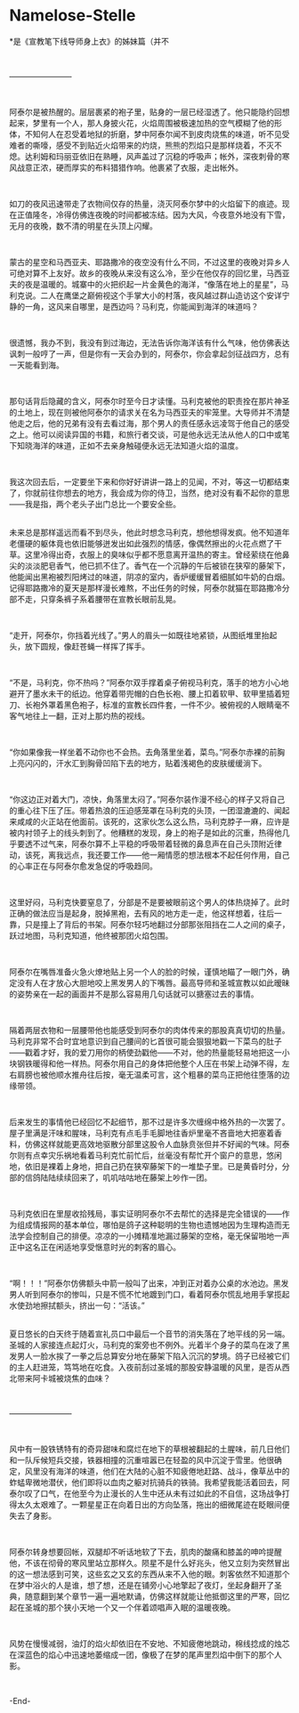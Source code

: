 # Namelose-Stelle
<p>
*是《宣教笔下线导师身上衣》的姊妹篇（并不
</p>
<p>
<br />
</p>
<p>
————————
</p>
<p>
<br />
</p>
<p>
阿泰尔是被热醒的。层层裹紧的袍子里，贴身的一层已经湿透了。他只能隐约回想起来，梦里有一个人，那人身披火花，火焰周围被极速加热的空气模糊了他的形体，不知何人在忍受着地狱的折磨，梦中阿泰尔闻不到皮肉烧焦的味道，听不见受难者的嘶嚎，感受不到贴近火焰带来的灼烧，熊熊的烈焰只是那样烧着，不灭不熄。达利姆和玛丽亚依旧在熟睡，风声盖过了沉稳的呼吸声；帐外，深夜刺骨的寒风战意正浓，硬而厚实的布料猎猎作响。他裹紧了衣服，走出帐外。
</p>
<p>
<br />
</p>
<p>
如刀的夜风迅速带走了衣物间仅存的热量，浇灭阿泰尔梦中的火焰留下的痕迹。现在正值隆冬，冷得仿佛连夜晚的时间都被冻结。因为大风，今夜意外地没有下雪，无月的夜晚，数不清的明星在头顶上闪耀。
</p>
<p>
<br />
</p>
<p>
蒙古的星空和马西亚夫、耶路撒冷的夜空没有什么不同，不过这里的夜晚对异乡人可绝对算不上友好。故乡的夜晚从来没有这么冷，至少在他仅存的回忆里，马西亚夫的夜是温暖的。城寨中的火把织起一片金黄色的海洋，“像落在地上的星星”，马利克说。二人在鹰堡之巅俯视这个手掌大小的村落，夜风越过群山造访这个安详宁静的一角，这风来自哪里，是西边吗？马利克，你能闻到海洋的味道吗？
</p>
<p>
<br />
</p>
<p>
很遗憾，我办不到，我没有到过海边，无法告诉你海洋该有什么气味，他仿佛表达讽刺一般哼了一声，但是你有一天会办到的，阿泰尔，你会拿起剑征战四方，总有一天能看到海。
</p>
<p>
<br />
</p>
<p>
那句话背后隐藏的含义，阿泰尔时至今日才读懂。马利克被他的职责拴在那片神圣的土地上，现在则被他阿泰尔的请求关在名为马西亚夫的牢笼里。大导师并不清楚他走之后，他的兄弟有没有去看过海，那个男人的责任感永远凌驾于他自己的感受之上。他可以阅读异国的书籍，和旅行者交谈，可是他永远无法从他人的口中或笔下知晓海洋的味道，正如不去亲身触碰便永远无法知道火焰的温度。
</p>
<p>
<br />
</p>
<p>
我这次回去后，一定要坐下来和你好好讲讲一路上的见闻，不对，等这一切都结束了，你就前往你想去的地方，我会成为你的侍卫，当然，绝对没有看不起你的意思——我是指，两个老头子出门总比一个要安全些。
</p>
<p>
<br />
未来总是那样遥远而看不到尽头，他此时想念马利克，想他想得发疯。他不知道年老僵硬的躯体竟也依旧能够迸发出如此强烈的情感，像偶然擦出的火花点燃了干草。这里冷得出奇，衣服上的臭味似乎都不愿意离开温热的寄主。曾经萦绕在他鼻尖的淡淡肥皂香气，他已抓不住了。香气在一个沉静的午后被锁在狭窄的藤架下，他能闻出黑袍被烈阳烤过的味道，阴凉的室内，香炉缓缓冒着细腻如牛奶的白烟。记得耶路撒冷的夏天是那样漫长难熬，不出任务的时候，阿泰尔就猫在耶路撒冷分部不走，只穿条裤子系着腰带在宣教长眼前乱晃。
</p>
<p>
<br />
</p>
<p>
“走开，阿泰尔，你挡着光线了。”男人的眉头一如既往地紧锁，从图纸堆里抬起头，放下圆规，像赶苍蝇一样挥了挥手。
</p>
<p>
<br />
</p>
<p>
“不是，马利克，你不热吗？”阿泰尔双手撑着桌子俯视马利克，落手的地方小心地避开了墨水未干的纸边。他穿着带兜帽的白色长袍、腰上扣着软甲、软甲里插着短刀、长袍外罩着黑色袍子，标准的宣教长四件套，一件不少。被俯视的人眼睛毫不客气地往上一翻，正对上那灼热的视线。
</p>
<p>
<br />
</p>
<p>
“你如果像我一样坐着不动你也不会热。去角落里坐着，菜鸟。”阿泰尔赤裸的前胸上亮闪闪的，汗水汇到胸骨凹陷下去的地方，贴着浅褐色的皮肤缓缓淌下。
</p>
<p>
<br />
</p>
<p>
“你这边正对着大门，凉快，角落里太闷了。”阿泰尔装作漫不经心的样子又将自己的重心往下压了压。带着热浪的压迫感笼罩在马利克的头顶，一团湿漉漉的、闻起来咸咸的火正站在他面前。该死的，这家伙怎么这么热，马利克脖子一麻，应许是被内衬领子上的线头刺到了。他糟糕的发现，身上的袍子是如此的沉重，热得他几乎要透不过气来，阿泰尔算不上平稳的呼吸带着轻微的鼻息声在自己头顶附近律动，该死，离我远点，我还要工作——他一厢情愿的想法根本不起任何作用，自己的心率正在与阿泰尔愈发急促的呼吸趋同。
</p>
<p>
<br />
</p>
<p>
这里好闷，马利克快要窒息了，分部是不是要被眼前这个男人的体热烧掉了。此时正确的做法应当是起身，脱掉黑袍，去有风的地方走一走，他这样想着，往后一靠，只是撞上了背后的书架。阿泰尔轻巧地翻过分部那张阻挡在二人之间的桌子，跃过地图，马利克知道，他终被那团火焰包围。
</p>
<p>
<br />
</p>
<p>
阿泰尔在嘴唇准备火急火燎地贴上另一个人的脸的时候，谨慎地瞄了一眼门外，确定没有人在才放心大胆地咬上黑发男人的下嘴唇。最高导师和圣城宣教以如此暧昧的姿势亲在一起的画面并不是那么容易用几句话就可以搪塞过去的事情。
</p>
<p>
<br />
</p>
<p>
隔着两层衣物和一层腰带他也能感受到阿泰尔的肉体传来的那股真真切切的热量。马利克非常不合时宜地意识到自己腰间的匕首很可能会狠狠地戳一下菜鸟的肚子——戳着才好，我的爱刀用你的柄使劲戳他——不对，他的热量能轻易地把这一小块钢铁暖得和他一样热。阿泰尔用自己的身体把他整个人压在书架上动弹不得，左右肩膀也被他顺水推舟往后按，毫无温柔可言，这个粗暴的菜鸟正把他往堕落的边缘带领。
</p>
<p>
<br />
</p>
<p>
后来发生的事情他已经回忆不起细节，那不过是许多次缠绵中格外热的一次罢了。屋子里满是汗味和腥味，马利克有点毛手毛脚地往香炉里毫不吝啬地大把塞着香料，仿佛这样就能更高效地驱散分部里这股令人血脉贲张但并不好闻的气味。阿泰尔则有点幸灾乐祸地看着马利克忙前忙后，丝毫没有帮忙开个窗户的意思，悠闲地，依旧是裸着上身地，把自己扔在狭窄藤架下的一堆垫子里。已是黄昏时分，分部的信鸽陆陆续续回来了，叽叽咕咕地在藤架上吵作一团。
</p>
<p>
<br />
</p>
<p>
马利克依旧在里屋收拾残局，事实证明阿泰尔不去帮忙的选择是完全错误的——作为组成情报网的基本单位，哪怕是鸽子这种聪明的生物也遗憾地因为生理构造而无法学会控制自己的排便。凉凉的一小摊精准地漏过藤架的空格，毫无保留啪地一声正中这名正在闲适地享受惬意时光的刺客的眉心。
</p>
<p>
<br />
</p>
<p>
“啊！！！”阿泰尔仿佛额头中箭一般叫了出来，冲到正对着办公桌的水池边。黑发男人听到阿泰尔的惨叫，只是不慌不忙地踱到门口，看着阿泰尔慌乱地用手掌揽起水使劲地擦拭额头，挤出一句：“活该。”
</p>
<p>
<br />
夏日悠长的白天终于随着宣礼员口中最后一个音节的消失落在了地平线的另一端。圣城的人家接连点起灯火，马利克的案旁也不例外。光着半个身子的菜鸟在泼了黑发男人一脸水挨了一拳之后总算安分地在藤架下陷入沉沉的梦境。鸽子已经被它们的主人赶进笼，笃笃地在吃食。入夜前刮过圣城的那股安静温暖的风里，是否从西北带来阿卡城被烧焦的血味？
</p>
<p>
<br />
</p>
<p>
————————
</p>
<p>
<br />
</p>
<p>
风中有一股铁锈特有的奇异甜味和腐烂在地下的草根被翻起的土腥味，前几日他们和一队斥候短兵交接，铁器相撞的沉重喧嚣已在轻盈的风中沉淀于雪里。他很确定，风里没有海洋的味道，他们在大陆的心脏不知疲倦地赶路、战斗，像草丛中的蚱蜢卑微地潜伏，他们即将以血肉之躯对抗骑兵的铁骑。我希望我能活着回去，阿泰尔叹了口气，在他至今为止漫长的人生中还从未有过如此的不自信，这场战争打得太久太艰难了。一颗星星正在向着日出的方向坠落，拖出的细微尾迹在眨眼间便失去了身影。
</p>
<p>
<br />
</p>
<p>
阿泰尔转身想要回帐，双腿却不听话地软了下去，肌肉的酸痛和膝盖的呻吟提醒他，不该在彻骨的寒风里站立那样久。陨星不是什么好兆头，他又立刻为突然冒出的这一想法感到可笑，这些玄之又玄的东西从来不入他的眼。刺客依然不知道那个在梦中浴火的人是谁，想了想，还是在铺旁小心地擎起了夜灯，坐起身翻开了圣典，随意翻到某个章节一遍一遍地默诵，仿佛这样就能让他抵御这里的严寒，回忆起在圣城的那个狭小天地一个又一个伴着颂唱声入眠的温暖夜晚。
</p>
<p>
<br />
</p>
<p>
风势在慢慢减弱，油灯的焰火却依旧在不安地、不知疲倦地跳动，棉线捻成的烛芯在深蓝色的焰心中迅速地萎缩成一团，像极了在梦的尾声里烈焰中倒下的那个人影。
</p>
<p>
<br />
</p>
<p>
-End-
</p>
